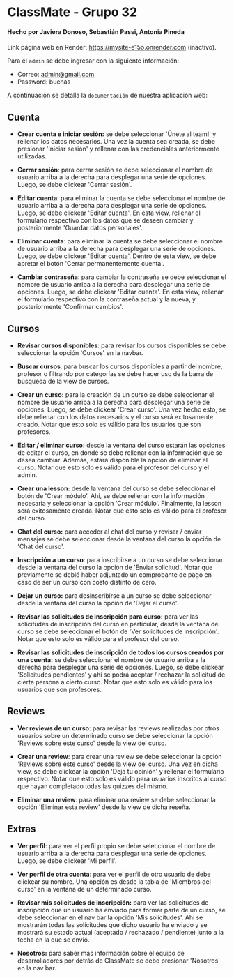 # ClassMate - Grupo 32
#### Hecho por Javiera Donoso, Sebastián Passi, Antonia Pineda

Link página web en Render: https://mysite-e15o.onrender.com (inactivo).

Para el ```admin``` se debe ingresar con la siguiente información: 

- Correo: admin@gmail.com
- Password: buenas

A continuación se detalla la ```documentación``` de nuestra aplicación web:

## Cuenta
- **Crear cuenta e iniciar sesión:** se debe seleccionar 'Únete al team!' y rellenar los datos necesarios. Una vez la cuenta sea creada, se debe presionar 'Iniciar sesión' y rellenar con las credenciales anteriormente utilizadas.

- **Cerrar sesión**: para cerrar sesión se debe seleccionar el nombre de usuario arriba a la derecha para desplegar una serie de opciones. Luego, se debe clickear 'Cerrar sesión'.

- **Editar cuenta**: para eliminar la cuenta se debe seleccionar el nombre de usuario arriba a la derecha para desplegar una serie de opciones. Luego, se debe clickear 'Editar cuenta'. En esta view, rellenar el formulario respectivo con los datos que se deseen cambiar y posteriormente 'Guardar datos personales'.

- **Eliminar cuenta**: para eliminar la cuenta se debe seleccionar el nombre de usuario arriba a la derecha para desplegar una serie de opciones. Luego, se debe clickear 'Editar cuenta'. Dentro de esta view, se debe apretar el botón 'Cerrar permanentemente cuenta'.

- **Cambiar contraseña**: para cambiar la contraseña se debe seleccionar el nombre de usuario arriba a la derecha para desplegar una serie de opciones. Luego, se debe clickear 'Editar cuenta'. En esta view, rellenar el formulario respectivo con la contraseña actual y la nueva, y posteriormente 'Confirmar cambios'.

## Cursos
- **Revisar cursos disponibles**: para revisar los cursos disponibles se debe seleccionar la opción 'Cursos' en la navbar.

- **Buscar cursos**: para buscar los cursos disponibles a partir del nombre, profesor o filtrando por categorías se debe hacer uso de la barra de búsqueda de la view de cursos.

- **Crear un curso:** para la creación de un curso se debe seleccionar el nombre de usuario arriba a la derecha para desplegar una serie de opciones. Luego, se debe clickear 'Crear curso'. Una vez hecho esto, se debe rellenar con los datos necesarios y el curso será exitosamente creado. Notar que esto solo es válido para los usuarios que son profesores.

- **Editar / eliminar curso:** desde la ventana del curso estarán las opciones de editar el curso, en donde se debe rellenar con la información que se desea cambiar. Además, estará disponible la opción de eliminar el curso. Notar que esto solo es válido para el profesor del curso y el admin.

- **Crear una lesson:** desde la ventana del curso se debe seleccionar el botón de 'Crear módulo'. Ahí, se debe rellenar con la información necesaria y seleccionar la opción 'Crear módulo'. Finalmente, la lesson será exitosamente creada. Notar que esto solo es válido para el profesor del curso.

- **Chat del curso:** para acceder al chat del curso y revisar / enviar mensajes se debe seleccionar desde la ventana del curso la opción de 'Chat del curso'.

- **Inscripción a un curso**: para inscribirse a un curso se debe seleccionar desde la ventana del curso la opción de 'Enviar solicitud'. Notar que previamente se debió haber adjuntado un comprobante de pago en caso de ser un curso con costo distinto de cero.

- **Dejar un curso:** para desinscribirse a un curso se debe seleccionar desde la ventana del curso la opción de 'Dejar el curso'.

- **Revisar las solicitudes de inscripción para curso:** para ver las solicitudes de inscripción del curso en particular, desde la ventana del curso se debe seleccionar el botón de 'Ver solicitudes de inscripción'. Notar que esto solo es válido para el profesor del curso.

- **Revisar las solicitudes de inscripción de todos los cursos creados por una cuenta:** se debe seleccionar el nombre de usuario arriba a la derecha para desplegar una serie de opciones. Luego, se debe clickear 'Solicitudes pendientes' y ahí se podrá aceptar / rechazar la solicitud de cierta persona a cierto curso. Notar que esto solo es válido para los usuarios que son profesores.

## Reviews

- **Ver reviews de un curso**: para revisar las reviews realizadas por otros usuarios sobre un determinado curso se debe seleccionar la opción 'Reviews sobre este curso' desde la view del curso.

- **Crear una review**: para crear una review se debe seleccionar la opción 'Reviews sobre este curso' desde la view del curso. Una vez en dicha view, se debe clickear la opción 'Deja tu opinión' y rellenar el formulario respectivo. Notar que esto solo es válido para usuarios inscritos al curso que hayan completado todas las quizzes del mismo.

- **Eliminar una review**: para eliminar una review se debe seleccionar la opción 'Eliminar esta review' desde la view de dicha reseña.

## Extras
- **Ver perfil**: para ver el perfil propio se debe seleccionar el nombre de usuario arriba a la derecha para desplegar una serie de opciones. Luego, se debe clickear 'Mi perfil'.

- **Ver perfil de otra cuenta**: para ver el perfil de otro usuario de debe clickear su nombre. Una opción es desde la tabla de 'Miembros del curso' en la ventana de un determinado curso.

- **Revisar mis solicitudes de inscripción:** para ver las solicitudes de inscripción que un usuario ha enviado para formar parte de un curso, se debe seleccionar en el nav bar la opción 'Mis solicitudes'. Ahí se mostrarán todas las solicitudes que dicho usuario ha enviado y se mostrará su estado actual (aceptado / rechazado / pendiente) junto a la fecha en la que se envió.

- **Nosotros:** para saber más información sobre el equipo de desarrolladores por detrás de ClassMate se debe presionar 'Nosotros' en la nav bar.
